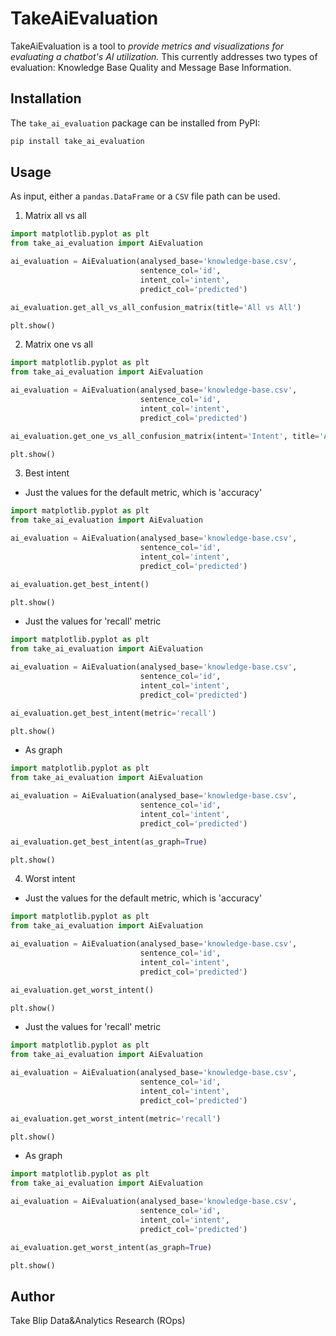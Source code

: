 # TakeAiEvaluation 

TakeAiEvaluation is a tool to _provide metrics and visualizations for evaluating a chatbot's AI utilization._
This currently addresses two types of evaluation: Knowledge Base Quality and Message Base Information.


## Installation

The `take_ai_evaluation` package can be installed from PyPI:
```bash
pip install take_ai_evaluation
```

## Usage

As input, either a `pandas.DataFrame` or a `CSV` file path can be used.

1. Matrix all vs all
```python
import matplotlib.pyplot as plt
from take_ai_evaluation import AiEvaluation

ai_evaluation = AiEvaluation(analysed_base='knowledge-base.csv', 
                             sentence_col='id', 
                             intent_col='intent', 
                             predict_col='predicted')

ai_evaluation.get_all_vs_all_confusion_matrix(title='All vs All')

plt.show()
```

2. Matrix one vs all
```python
import matplotlib.pyplot as plt
from take_ai_evaluation import AiEvaluation

ai_evaluation = AiEvaluation(analysed_base='knowledge-base.csv', 
                             sentence_col='id', 
                             intent_col='intent', 
                             predict_col='predicted')

ai_evaluation.get_one_vs_all_confusion_matrix(intent='Intent', title='All vs All')

plt.show()
```

3. Best intent
- Just the values for the default metric, which is 'accuracy'
```python
import matplotlib.pyplot as plt
from take_ai_evaluation import AiEvaluation

ai_evaluation = AiEvaluation(analysed_base='knowledge-base.csv', 
                             sentence_col='id', 
                             intent_col='intent', 
                             predict_col='predicted')

ai_evaluation.get_best_intent()

plt.show()
```

- Just the values for 'recall' metric
```python
import matplotlib.pyplot as plt
from take_ai_evaluation import AiEvaluation

ai_evaluation = AiEvaluation(analysed_base='knowledge-base.csv', 
                             sentence_col='id', 
                             intent_col='intent', 
                             predict_col='predicted')

ai_evaluation.get_best_intent(metric='recall')

plt.show()
```

- As graph
```python
import matplotlib.pyplot as plt
from take_ai_evaluation import AiEvaluation

ai_evaluation = AiEvaluation(analysed_base='knowledge-base.csv', 
                             sentence_col='id', 
                             intent_col='intent', 
                             predict_col='predicted')

ai_evaluation.get_best_intent(as_graph=True)

plt.show()
```

4. Worst intent
- Just the values for the default metric, which is 'accuracy'
```python
import matplotlib.pyplot as plt
from take_ai_evaluation import AiEvaluation

ai_evaluation = AiEvaluation(analysed_base='knowledge-base.csv', 
                             sentence_col='id', 
                             intent_col='intent', 
                             predict_col='predicted')

ai_evaluation.get_worst_intent()

plt.show()
```

- Just the values for 'recall' metric
```python
import matplotlib.pyplot as plt
from take_ai_evaluation import AiEvaluation

ai_evaluation = AiEvaluation(analysed_base='knowledge-base.csv', 
                             sentence_col='id', 
                             intent_col='intent', 
                             predict_col='predicted')

ai_evaluation.get_worst_intent(metric='recall')

plt.show()
```

- As graph
```python
import matplotlib.pyplot as plt
from take_ai_evaluation import AiEvaluation

ai_evaluation = AiEvaluation(analysed_base='knowledge-base.csv', 
                             sentence_col='id', 
                             intent_col='intent', 
                             predict_col='predicted')

ai_evaluation.get_worst_intent(as_graph=True)

plt.show()
```

## Author
Take Blip Data&Analytics Research (ROps)